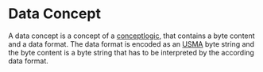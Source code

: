 # Data Concept

A data concept is a concept of a [conceptlogic](../../graph/conceptlogic/conceptlogic.md), that contains a byte content and a data format. The data format is encoded as an [USMA](../adresses/unique-shared-memory-address.md) byte string and the byte content is a byte string that has to be interpreted by the according data format.

